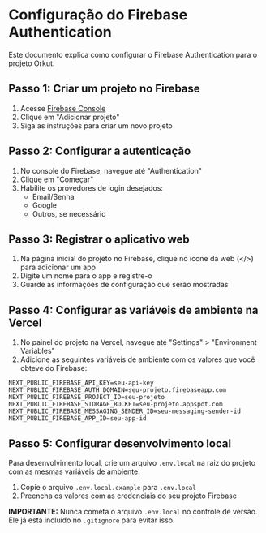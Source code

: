 # Configuração do Firebase Authentication

Este documento explica como configurar o Firebase Authentication para o projeto Orkut.

## Passo 1: Criar um projeto no Firebase

1. Acesse [Firebase Console](https://console.firebase.google.com/)
2. Clique em "Adicionar projeto"
3. Siga as instruções para criar um novo projeto

## Passo 2: Configurar a autenticação

1. No console do Firebase, navegue até "Authentication"
2. Clique em "Começar"
3. Habilite os provedores de login desejados:
   - Email/Senha
   - Google
   - Outros, se necessário

## Passo 3: Registrar o aplicativo web

1. Na página inicial do projeto no Firebase, clique no ícone da web (</>) para adicionar um app
2. Digite um nome para o app e registre-o
3. Guarde as informações de configuração que serão mostradas

## Passo 4: Configurar as variáveis de ambiente na Vercel

1. No painel do projeto na Vercel, navegue até "Settings" > "Environment Variables"
2. Adicione as seguintes variáveis de ambiente com os valores que você obteve do Firebase:

```
NEXT_PUBLIC_FIREBASE_API_KEY=seu-api-key
NEXT_PUBLIC_FIREBASE_AUTH_DOMAIN=seu-projeto.firebaseapp.com
NEXT_PUBLIC_FIREBASE_PROJECT_ID=seu-projeto
NEXT_PUBLIC_FIREBASE_STORAGE_BUCKET=seu-projeto.appspot.com
NEXT_PUBLIC_FIREBASE_MESSAGING_SENDER_ID=seu-messaging-sender-id
NEXT_PUBLIC_FIREBASE_APP_ID=seu-app-id
```

## Passo 5: Configurar desenvolvimento local

Para desenvolvimento local, crie um arquivo `.env.local` na raiz do projeto com as mesmas variáveis de ambiente:

1. Copie o arquivo `.env.local.example` para `.env.local`
2. Preencha os valores com as credenciais do seu projeto Firebase

**IMPORTANTE:** Nunca cometa o arquivo `.env.local` no controle de versão. Ele já está incluído no `.gitignore` para evitar isso. 